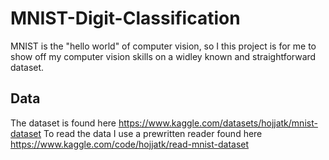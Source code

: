 # MNIST-Digit-Classification
 MNIST is the "hello world" of computer vision, so I this project is for me to show off my computer vision skills on a widley known and straightforward dataset.

## Data
The dataset is found here https://www.kaggle.com/datasets/hojjatk/mnist-dataset
To read the data I use a prewritten reader found here https://www.kaggle.com/code/hojjatk/read-mnist-dataset

